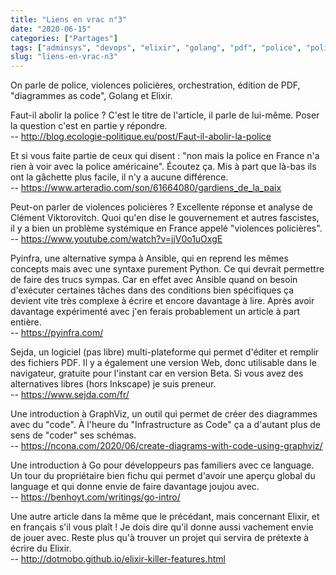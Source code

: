 ```yaml
---
title: "Liens en vrac n°3"
date: "2020-06-15"
categories: ["Partages"]
tags: ["adminsys", "devops", "elixir", "golang", "pdf", "police", "politique"]
slug: "liens-en-vrac-n3"
---
```


On parle de police, violences policières, orchestration, édition de PDF, "diagrammes as code", Golang et Elixir.

Faut-il abolir la police ? C'est le titre de l'article, il parle de lui-même. Poser la question c'est en partie y répondre.  
-- <http://blog.ecologie-politique.eu/post/Faut-il-abolir-la-police>

Et si vous faite partie de ceux qui disent : "non mais la police en France n'a rien à voir avec la police américaine". Écoutez ça. Mis à part que là-bas ils ont la gâchette plus facile, il n'y a aucune différence.  
-- <https://www.arteradio.com/son/61664080/gardiens_de_la_paix>

Peut-on parler de violences policières ? Excellente réponse et analyse de Clément Viktorovitch. Quoi qu'en dise le gouvernement et autres fascistes, il y a bien un problème systémique en France appelé "violences policières".  
-- <https://www.youtube.com/watch?v=jjV0o1uOxgE>

Pyinfra, une alternative sympa à Ansible, qui en reprend les mêmes concepts mais avec une syntaxe purement Python. Ce qui devrait permettre de faire des trucs sympas. Car en effet avec Ansible quand on besoin d'exécuter certaines tâches dans des conditions bien spécifiques ça devient vite très complexe à écrire et encore davantage à lire. Après avoir davantage expérimenté avec j'en ferais probablement un article à part entière.  
-- <https://pyinfra.com/>

Sejda, un logiciel (pas libre) multi-plateforme qui permet d'éditer et remplir des fichiers PDF. Il y a également une version Web, donc utilisable dans le navigateur, gratuite pour l'instant car en version Beta. Si vous avez des alternatives libres (hors Inkscape) je suis preneur.  
-- <https://www.sejda.com/fr/>

Une introduction à GraphViz, un outil qui permet de créer des diagrammes avec du "code". À l'heure du "Infrastructure as Code" ça a d'autant plus de sens de "coder" ses schémas.  
-- <https://ncona.com/2020/06/create-diagrams-with-code-using-graphviz/>

Une introduction à Go pour développeurs pas familiers avec ce language. Un tour du propriétaire bien fichu qui permet d'avoir une aperçu global du language et qui donne envie de faire davantage joujou avec.  
-- <https://benhoyt.com/writings/go-intro/>

Une autre article dans la même que le précédant, mais concernant Elixir, et en français s'il vous plaît ! Je dois dire qu'il donne aussi vachement envie de jouer avec. Reste plus qu'à trouver un projet qui servira de prétexte à écrire du Elixir.  
-- <http://dotmobo.github.io/elixir-killer-features.html>
